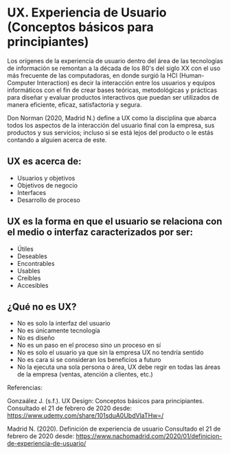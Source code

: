 # UX. Experiencia de Usuario (Conceptos básicos para principiantes)

Los orígenes de la experiencia de usuario dentro del área de las tecnologías de información se remontan a la década de los 80's del siglo XX con el uso más frecuente de las computadoras, en donde surgió la HCI (Human-Computer Interaction) es decir la interacción entre los usuarios y equipos informáticos con el fin de crear bases teóricas, metodológicas y prácticas para diseñar y evaluar productos interactivos que puedan ser utilizados de manera eficiente, eficaz, satisfactoria y segura.

Don Norman (2020, Madrid N.) define a UX como la disciplina que abarca todos los aspectos de la interacción del usuario final con la empresa, sus productos y sus servicios; incluso si se está lejos del producto o le estás contando a alguien acerca de este.


## UX es acerca de:

* Usuarios y objetivos
* Objetivos de negocio
* Interfaces
* Desarrollo de proceso


## UX es la forma en que el usuario se relaciona con el medio o interfaz caracterizados por ser:

* Útiles
* Deseables
* Encontrables
* Usables
* Creíbles
* Accesibles


## ¿Qué no es UX?

* No es solo la interfaz del usuario
* No es únicamente tecnología
* No es diseño
* No es un paso en el proceso sino un proceso en sí
* No es solo el usuario ya que sin la empresa UX no tendría sentido
* No es cara si se consideran los beneficios a futuro
* No la ejecuta una sola persona o área, UX debe regir en todas las áreas de la empresa (ventas, atención a clientes, etc.)




Referencias:    

Gonzaález J. (s.f.). UX Design: Conceptos básicos para principiantes.
Consultado el 21 de febrero de 2020 desde:
https://www.udemy.com/share/101sduA0UbdVlaTHw=/

Madrid N. (2020). Definición de experiencia de usuario
Consultado el 21 de febrero de 2020 desde:
https://www.nachomadrid.com/2020/01/definicion-de-experiencia-de-usuario/





